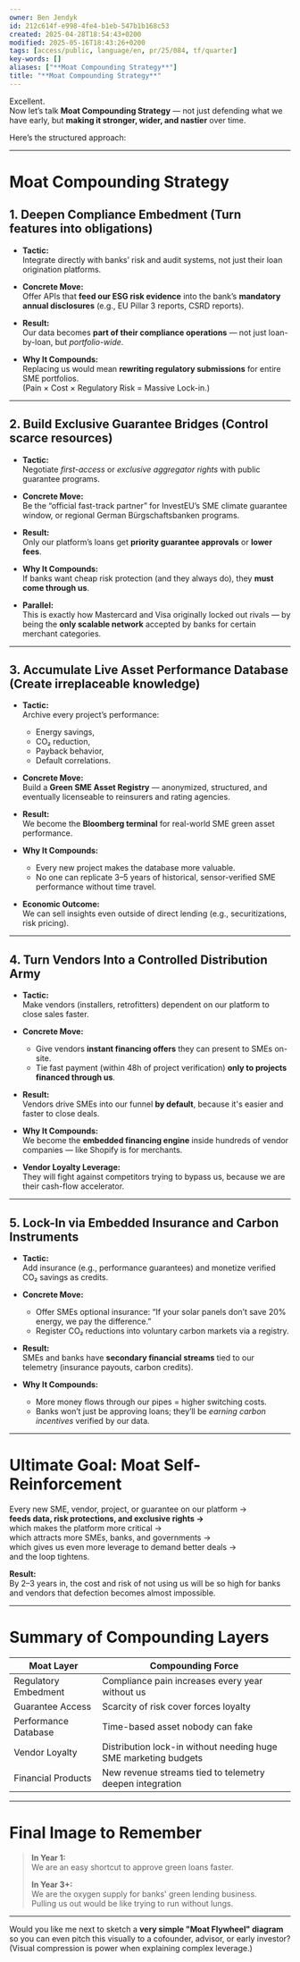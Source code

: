 ```yaml
---
owner: Ben Jendyk
id: 212c614f-e998-4fe4-b1eb-547b1b168c53
created: 2025-04-28T18:54:43+0200
modified: 2025-05-16T18:43:26+0200
tags: [access/public, language/en, pr/25/084, tf/quarter]
key-words: []
aliases: ["**Moat Compounding Strategy**"]
title: "**Moat Compounding Strategy**"
---
```


Excellent.  
Now let’s talk **Moat Compounding Strategy** — not just defending what we have early, but **making it stronger, wider, and nastier** over time.

Here’s the structured approach:

---

# **Moat Compounding Strategy**

## **1. Deepen Compliance Embedment (Turn features into obligations)**

- **Tactic:**  
  Integrate directly with banks’ risk and audit systems, not just their loan origination platforms.
  
- **Concrete Move:**  
  Offer APIs that **feed our ESG risk evidence** into the bank’s **mandatory annual disclosures** (e.g., EU Pillar 3 reports, CSRD reports).

- **Result:**  
  Our data becomes **part of their compliance operations** — not just loan-by-loan, but *portfolio-wide*.

- **Why It Compounds:**  
  Replacing us would mean **rewriting regulatory submissions** for entire SME portfolios.  
  (Pain × Cost × Regulatory Risk = Massive Lock-in.)

---

## **2. Build Exclusive Guarantee Bridges (Control scarce resources)**

- **Tactic:**  
  Negotiate *first-access* or *exclusive aggregator rights* with public guarantee programs.

- **Concrete Move:**  
  Be the “official fast-track partner” for InvestEU’s SME climate guarantee window, or regional German Bürgschaftsbanken programs.

- **Result:**  
  Only our platform’s loans get **priority guarantee approvals** or **lower fees**.

- **Why It Compounds:**  
  If banks want cheap risk protection (and they always do), they **must come through us**.

- **Parallel:**  
  This is exactly how Mastercard and Visa originally locked out rivals — by being the **only scalable network** accepted by banks for certain merchant categories.

---

## **3. Accumulate Live Asset Performance Database (Create irreplaceable knowledge)**

- **Tactic:**  
  Archive every project’s performance:  
  - Energy savings,  
  - CO₂ reduction,  
  - Payback behavior,  
  - Default correlations.

- **Concrete Move:**  
  Build a **Green SME Asset Registry** — anonymized, structured, and eventually licenseable to reinsurers and rating agencies.

- **Result:**  
  We become the **Bloomberg terminal** for real-world SME green asset performance.

- **Why It Compounds:**  
  - Every new project makes the database more valuable.  
  - No one can replicate 3–5 years of historical, sensor-verified SME performance without time travel.

- **Economic Outcome:**  
  We can sell insights even outside of direct lending (e.g., securitizations, risk pricing).

---

## **4. Turn Vendors Into a Controlled Distribution Army**

- **Tactic:**  
  Make vendors (installers, retrofitters) dependent on our platform to close sales faster.

- **Concrete Move:**  
  - Give vendors **instant financing offers** they can present to SMEs on-site.  
  - Tie fast payment (within 48h of project verification) **only to projects financed through us**.

- **Result:**  
  Vendors drive SMEs into our funnel **by default**, because it's easier and faster to close deals.

- **Why It Compounds:**  
  We become the **embedded financing engine** inside hundreds of vendor companies — like Shopify is for merchants.

- **Vendor Loyalty Leverage:**  
  They will fight against competitors trying to bypass us, because we are their cash-flow accelerator.

---

## **5. Lock-In via Embedded Insurance and Carbon Instruments**

- **Tactic:**  
  Add insurance (e.g., performance guarantees) and monetize verified CO₂ savings as credits.

- **Concrete Move:**  
  - Offer SMEs optional insurance: “If your solar panels don’t save 20% energy, we pay the difference.”  
  - Register CO₂ reductions into voluntary carbon markets via a registry.

- **Result:**  
  SMEs and banks have **secondary financial streams** tied to our telemetry (insurance payouts, carbon credits).

- **Why It Compounds:**  
  - More money flows through our pipes = higher switching costs.  
  - Banks won’t just be approving loans; they’ll be *earning carbon incentives* verified by our data.

---

# **Ultimate Goal: Moat Self-Reinforcement**

Every new SME, vendor, project, or guarantee on our platform →  
**feeds data, risk protections, and exclusive rights →**  
which makes the platform more critical →  
which attracts more SMEs, banks, and governments →  
which gives us even more leverage to demand better deals →  
and the loop tightens.

**Result:**  
By 2–3 years in, the cost and risk of not using us will be so high for banks and vendors that defection becomes almost impossible.

---

# **Summary of Compounding Layers**

| Moat Layer | Compounding Force |
|------------|-------------------|
| Regulatory Embedment | Compliance pain increases every year without us |
| Guarantee Access | Scarcity of risk cover forces loyalty |
| Performance Database | Time-based asset nobody can fake |
| Vendor Loyalty | Distribution lock-in without needing huge SME marketing budgets |
| Financial Products | New revenue streams tied to telemetry deepen integration |

---

# **Final Image to Remember**

> **In Year 1:**  
> We are an easy shortcut to approve green loans faster.  
>   
> **In Year 3+:**  
> We are the oxygen supply for banks' green lending business.  
> Pulling us out would be like trying to run without lungs.

---

Would you like me next to sketch a **very simple "Moat Flywheel" diagram** so you can even pitch this visually to a cofounder, advisor, or early investor?  
(Visual compression is power when explaining complex leverage.)